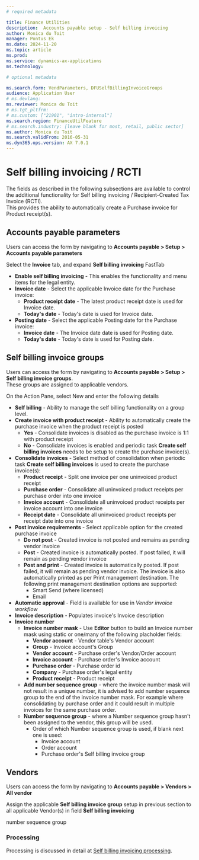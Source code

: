 ```yaml
---
# required metadata

title: Finance Utilities 
description:  Accounts payable setup - Self billing invoicing
author: Monica du Toit
manager: Pontus Ek
ms.date: 2024-11-20
ms.topic: article
ms.prod: 
ms.service: dynamics-ax-applications
ms.technology: 

# optional metadata

ms.search.form: VendParameters, DFUSelfBillingInvoiceGroups
audience: Application User
# ms.devlang:
ms.reviewer: Monica du Toit
# ms.tgt_pltfrm:
# ms.custom: ["21901", "intro-internal"]
ms.search.region: FinanceUtilFeature
# ms.search.industry: [leave blank for most, retail, public sector]
ms.author: Monica du Toit
ms.search.validFrom: 2016-05-31
ms.dyn365.ops.version: AX 7.0.1
---
```


# Self billing invoicing / RCTI
The fields as described in the following subsections are available to control the additional functionality for Self billing invoicing / Recipient-Created Tax Invoice (RCTI). <br>
This provides the ability to automatically create a Purchase invoice for Product receipt(s).

## Accounts payable parameters
Users can access the form by navigating to **Accounts payable > Setup > Accounts payable parameters**

Select the **Invoice** tab, and expand **Self billing invoicing** FastTab
- **Enable self billing invoicing** - This enables the functionality and menu items for the legal entity.
- **Invoice date** - Select the applicable Invoice date for the Purchase invoice:
    - **Product receipt date** -  The latest product receipt date is used for Invoice date.
    - **Today's date** - Today's date is used for Invoice date.
 - **Posting date** - Select the applicable Posting date for the Purchase invoice:
    - **Invoice date** -  The Invoice date date is used for Posting date.
    - **Today's date** - Today's date is used for Posting date.

## Self billing invoice groups
Users can access the form by navigating to **Accounts payable > Setup > Self billing invoice groups**. <br>
These groups are assigned to applicable vendors.

On the Action Pane, select New and enter the following details
- **Self billing** - Ability to manage the self billing functionality on a group level. 
- **Create invoice with product receipt** - Ability to automatically create the purchase invoice when the product receipt is posted
    - **Yes** - Consolidate invoices is disabled as the purchase invoice is 1:1 with product receipt
    - **No** - Consolidate invoices is enabled and periodic task **Create self billing invoices** needs to be setup to create the purchase invoice(s).
- **Consolidate invoices** - Select method of consolidation when periodic task **Create self billing invoices**  is used to create the purchase invoice(s):
    - **Product receipt** - Split one invoice per one uninvoiced product receipt
    - **Purchase order** - Consolidate all uninvoiced product receipts per purchase order into one invoice
    - **Invoice account** - Consolidate all uninvoiced product receipts per invoice account into one invoice
    - **Receipt date** - Consolidate all uninvoiced product receipts per receipt date into one invoice
- **Post invoice requirements** - Select applicable option for the created purchase invoice
    - **Do not post** - Created invoice is not posted and remains as pending vendor invoice
    - **Post** - Created invoice is automatically posted. If post failed, it will remain as pending vendor invoice
    - **Post and print** - Created invoice is automatically posted. If post failed, it will remain as pending vendor invoice. The invoice is also automatically printed as per Print management destination. The following print management destination options are supported:
        - Smart Send (where licensed)
        - Email
- **Automatic approval** - Field is available for use in _Vendor invoice workflow_
- **Invoice description** - Populates invoice's Invoice description
- **Invoice number**
    - **Invoice number mask** - Use **Editor** button to build an Invoice number mask using static or one/many of the following placholder fields:
        - **Vendor account** - Vendor table's Vendor account
        - **Group** - Invoice account's Group
        - **Vendor account** - Purchase order's Vendor/Order account
        - **Invoice account** - Purchase order's Invoice account
        - **Purchase order** - Purchase order id
        - **Company** - Purchase order's legal entity
        - **Product receipt** - Product receipt
    - **Add number sequence group** - where the invoice number mask will not result in a unique number, it is advised to add number sequence group to the end of the invoice number mask. For example where consolidating by purchase order and it could result in multiple invoices for the same purchase order.
    - **Number sequence group** - where a Number sequence group hasn't been assigned to the vendor, this group will be used. 
        - Order of which Number sequence group is used, if blank next one is used:
            - Invoice account
            - Order account
            - Purchase order's Self billing invoice group
  

## Vendors
Users can access the form by navigating to **Accounts payable > Vendors > All vendor**

Assign the applicable **Self billing invoice group** setup in previous section to all applicable Vendor(s) in field **Self billing invoicing**

 number sequence group

### Processing
Processing is discussed in detail at [Self billing invoicing processing](../../Processing/Accounts-Payable/Self-billing-invoicing.md).
